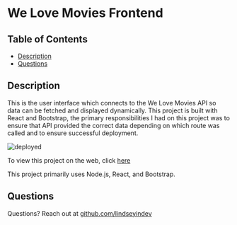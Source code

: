 # We Love Movies Frontend
## Table of Contents
* [Description](#description)
* [Questions](#questions)

## Description
This is the user interface which connects to the We Love Movies API so data can be fetched and displayed dynamically. This project is built with React and Bootstrap, the primary responsibilities I had on this project was to ensure that API provided the correct data depending on which route was called and to ensure successful deployment.

![deployed](https://gyazo.com/82c7b282db896697b17e37e4c9735f0a.png)

To view this project on the web, click [here](https://we-love-movies-lindseyindev.vercel.app/)

This project primarily uses Node.js, React, and Bootstrap.
## Questions
Questions? Reach out at [github.com/lindseyindev](github.com/lindseyindev)
